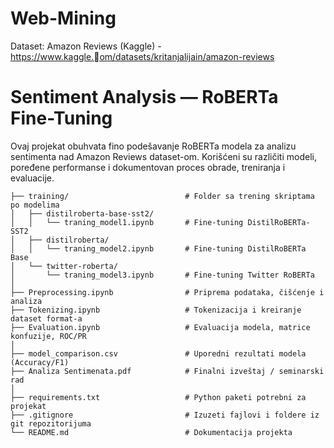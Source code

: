 # Web-Mining
Dataset: Amazon Reviews (Kaggle) -
https://www.kaggle.􏰁om/datasets/kritanjalijain/amazon-reviews

# Sentiment Analysis — RoBERTa Fine-Tuning

Ovaj projekat obuhvata fino podešavanje RoBERTa modela za analizu sentimenta nad Amazon Reviews dataset-om. Korišćeni su različiti modeli, poređene performanse i dokumentovan proces obrade, treniranja i evaluacije.
```
├── training/                          # Folder sa trening skriptama po modelima
│   ├── distilroberta-base-sst2/
│   │   └── traning_model1.ipynb       # Fine-tuning DistilRoBERTa-SST2
│   ├── distilroberta/
│   │   └── traning_model2.ipynb       # Fine-tuning DistilRoBERTa Base
│   └── twitter-roberta/
│       └── traning_model3.ipynb       # Fine-tuning Twitter RoBERTa
│
├── Preprocessing.ipynb                # Priprema podataka, čišćenje i analiza
├── Tokenizing.ipynb                   # Tokenizacija i kreiranje dataset format-a
├── Evaluation.ipynb                   # Evaluacija modela, matrice konfuzije, ROC/PR
│
├── model_comparison.csv               # Uporedni rezultati modela (Accuracy/F1)
├── Analiza Sentimenata.pdf            # Finalni izveštaj / seminarski rad
│
├── requirements.txt                   # Python paketi potrebni za projekat
├── .gitignore                         # Izuzeti fajlovi i foldere iz git repozitorijuma
└── README.md                          # Dokumentacija projekta
```

